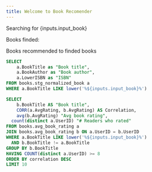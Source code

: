 ```yaml
---
title: Welcome to Book Recomender
---
```


<TextInput
    name=input_book
    title="Book name"
/>

Searching for {inputs.input_book}

Books finded:
<DataTable data={find_book}/>

Books recommended to finded books
<DataTable data={rec_book}/>

```sql find_book
SELECT
    a.BookTitle as "Book title",
    a.BookAuthor as "Book author",
    a.LowerISBN as "ISBN"
FROM books.stg_normalized_book a
WHERE a.BookTitle LIKE lower('%${inputs.input_book}%')
```

```sql rec_book
SELECT
    b.BookTitle AS "Book title",
    CORR(a.AvgRating, b.AvgRating) AS Correlation,
    avg(b.AvgRating) "Avg book rating",
  count(distinct a.UserID) "# Readers who rated"
FROM books.avg_book_rating a
JOIN books.avg_book_rating b ON a.UserID = b.UserID
WHERE a.BookTitle LIKE lower('%${inputs.input_book}%')
  AND b.BookTitle != a.BookTitle
GROUP BY b.BookTitle
HAVING COUNT(distinct a.UserID) >= 8
ORDER BY correlation DESC
LIMIT 10
```


<!-- 
<Dropdown data={categories} name=category value=category>
    <DropdownOption value="%" valueLabel="All Categories"/>
</Dropdown>

<Dropdown name=year>
    <DropdownOption value=% valueLabel="All Years"/>
    <DropdownOption value=2019/>
    <DropdownOption value=2020/>
    <DropdownOption value=2021/>
</Dropdown>

```sql orders_by_category
  select 
      date_trunc('month', order_datetime) as month,
      sum(sales) as sales_usd,
      category
  from needful_things.orders
  where category like '${inputs.category.value}'
  and date_part('year', order_datetime) like '${inputs.year.value}'
  group by all
  order by sales_usd desc
```

<BarChart
    data={orders_by_category}
    title="Sales by Month, {inputs.category.label}"
    x=month
    y=sales_usd
    series=category
/>
 -->

